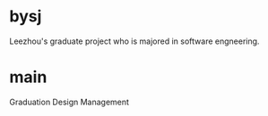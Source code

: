 # bysj
Leezhou's graduate project who is majored in software engneering.
# main
Graduation Design Management
